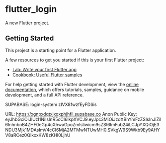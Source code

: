 # flutter_login

A new Flutter project.

## Getting Started

This project is a starting point for a Flutter application.

A few resources to get you started if this is your first Flutter project:

- [Lab: Write your first Flutter app](https://docs.flutter.dev/get-started/codelab)
- [Cookbook: Useful Flutter samples](https://docs.flutter.dev/cookbook)

For help getting started with Flutter development, view the
[online documentation](https://docs.flutter.dev/), which offers tutorials,
samples, guidance on mobile development, and a full API reference.

SUPABASE:
login-system
zIVX8fwzfEyFDSis


URL: https://xgnpxdqtxjxqxphjhfil.supabase.co
Anon Public Key: eyJhbGciOiJIUzI1NiIsInR5cCI6IkpXVCJ9.eyJpc3MiOiJzdXBhYmFzZSIsInJlZiI6InhnbnB4ZHF0eGp4cXhwaGpoZmlsIiwicm9sZSI6ImFub24iLCJpYXQiOjE3NDU3Mjk1MDAsImV4cCI6MjA2MTMwNTUwMH0.SVkgW9S9Wkb9Ey9AHYV8aRCez0QIkxxKW8zKHI0LjhU
